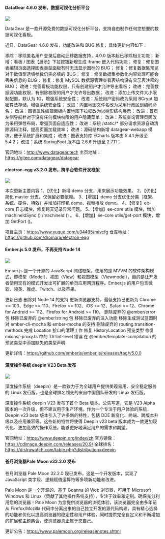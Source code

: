 #### DataGear 4.6.0 发布，数据可视化分析平台

![](https://img.wendingding.vip/wx/2023051701.png)

DataGear 是一款开源免费的数据可视化分析平台，支持自由制作任何您想要的数据可视化看板。

近日，DataGear 4.6.0 发布，功能改进和 BUG 修复，具体更新内容如下：

移除：移除匿名用户登录后自动迁移数据支持，4.0.0 版本起已移除相关功能；
新增：看板 / 图表【展示】下拉按钮新增生成 iframe 嵌入代码功能；
修复：修复图表编辑页面选择图表类型面板有时无法显示图标的 BUG；
修复：修复数据集预览对于数值型选填参数仍需必填的 BUG；
修复：修复数据集参数化内容处理可能会丢失信息的 BUG；
修复：修复 MySQL 数据源管理查看表结构没有显示表注释的 BUG；
改进：完善看板功能权限，只有创建用户才允许导出看板；
改进：完善数据源功能权限，有删除权限的用户才允许导出数据；
改进：添加上传文件大小限制配置，默认为 1G，增强系统安全性；
改进：系统用户密码改为采用 BCrypt 加密算法存储，增强系统安全性；
改进：内置地图文件名改为采用行政区划编码命名；
改进：图表属性编辑面板内置地图下拉框改为以树形结构展示；
改进：首页左侧导航栏对于没有任何模块权限的用户隐藏菜单；
改进：系统查询管理页面改为采用弹性布局，增强页面自适应性；
改进：系统 /static/* 部分请求资源自动清除源码注释，提高页面加载效率；
改进：源码结构新增 datagear-webapp 模块，便于系统扩展和集成；
改进：图表支持库 ECharts 版本由 5.4.1 升级至 5.4.2；
改进：系统 SpringBoot 版本由 2.6.6 升级至 2.7.11；

官网地址：http://www.datagear.tech
主页地址：https://gitee.com/datagear/datagear

#### electron-egg v3.2.0 发布，跨平台软件开发框架

![](https://img.wendingding.vip/wx/2023041804.png)

本次更新主要内容
1、【优化】新增 demo 分支，用来展示功能效果。
2、【优化】简化 master 分支，仅保留必要依赖。
3、【增加】demo 分支优化分类（框架、系统、硬件、特效）并增加打印机 demo、视频播放 demo。
4、【修复】ee-core 日志模块，修复跨天记录异常问题。
5、【增加】ee-core utils 模块，增加 machineIdSync () /machineId () 。
6、【增加】ee-core utils/get-port 模块，增加 GetPort ()。

项目主页：https://www.yuque.com/u34495/mivcfg
仓库地址：https://github.com/dromara/electron-egg

#### Ember.js 5.0 发布，不再支持 Node 14

![](https://img.wendingding.vip/wx/2023051702.png)

Ember.js 是一个开源的 JavaScript 网络框架，使用的是 MVVM 的软件架构模式，即模型（Model）、视图（View）和视图模型（Viewmodel），目的是让开发者使用现有的模式开发出可扩展的单页应用网页程序。Ember.js 的用户包含微软、领英、雅虎、Twitch、以及苹果。

更新日志
删除对 Node 14 的支持
更新浏览器支持，最低支持已更新为 Chrome >= 103、Edge >= 110、Firefox >= 102、iOS >= 12、Safari >= 12、Chrome for Android >= 112、Firefox for Android >= 110。
删除废弃的 @ember/error 包
移除已废弃的 @ember/string 包
移除已废弃的注入功能
移除生成测试蓝图时对 ember-cli-mocha 和 ember-mocha 的支持
删除废弃的 routing.transition-methods
完成 Location 接口的清理工作
修复 HistoryLocation 预览类型
修复 mixins/-proxy.ts 中的 TS lint-level 错误
在 @ember/template-compilation 的预览类型中添加缺失的类型声明

更新详情：https://github.com/emberjs/ember.js/releases/tag/v5.0.0

#### 深度操作系统 deepin V23 Beta 发布

![](https://img.wendingding.vip/wx/2023051703.png)

深度操作系统（deepin）是一款致力于为全球用户提供美观易用、安全稳定服务的 Linux 发行版，也是全球排名领先的来自中国团队研发的 Linux 发行版。

深度操作系统 deepin V23 发布了首个 Beta 版本。公告写道，它是 V23 Alpha 版本的一次升级，但不建议用于生产环境。作为一个专注于用户体验的系统，Deepin v23 beta 版本引入了许多新的特性，包括 DDE 新变化、终端、跨版本升级以及应用兼容等。这些新的特性将使得 Deepin v23 beta 版本成为一款更加现代化、更加高效的操作系统，能够更好地满足用户的需求和期望。

官网地址：https://www.deepin.org/index/zh
官方镜像：https://cdimage.deepin.com/releases/20.9/
全球排名：https://distrowatch.com/table.php?distribution=deepin

#### 苍月浏览器Pale Moon v32.2.0 发布

苍月浏览器 Pale Moon 32.2.0 现已发布，这是一个开发版本，实现了 JavaScript 类字段、逻辑赋值运算符等多项新功能和改进。

Pale Moon 是一个开源的、基于 Goanna 的 Web 浏览器，可用于 Microsoft Windows 和 Linux（贡献了其他操作系统支持），专注于效率和定制。确保充分利用您的浏览器！Pale Moon 为您提供浏览器的浏览体验，该浏览器完全由多年前从 Firefox/Mozilla 代码中分离出来的自己独立开发的源代码构建，具有精心选择的功能和优化以提高浏览器的稳定性和用户体验，同时提供完全自定义和不断增加的扩展和主题集合，使浏览器真正属于您自己。

更新公告：https://www.palemoon.org/releasenotes.shtml

